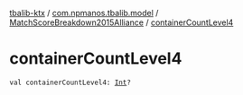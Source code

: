 [tbalib-ktx](../../index.md) / [com.npmanos.tbalib.model](../index.md) / [MatchScoreBreakdown2015Alliance](index.md) / [containerCountLevel4](./container-count-level4.md)

# containerCountLevel4

`val containerCountLevel4: `[`Int`](https://kotlinlang.org/api/latest/jvm/stdlib/kotlin/-int/index.html)`?`